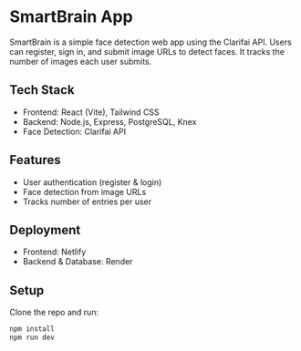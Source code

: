 # SmartBrain App

SmartBrain is a simple face detection web app using the Clarifai API. Users can register, sign in, and submit image URLs to detect faces. It tracks the number of images each user submits.

## Tech Stack

- Frontend: React (Vite), Tailwind CSS
- Backend: Node.js, Express, PostgreSQL, Knex
- Face Detection: Clarifai API

## Features

- User authentication (register & login)
- Face detection from image URLs
- Tracks number of entries per user

## Deployment

- Frontend: Netlify
- Backend & Database: Render

## Setup

Clone the repo and run:

```bash
npm install
npm run dev
```
